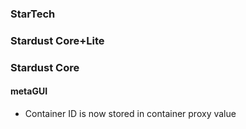 ### StarTech

### Stardust Core+Lite

### Stardust Core

#### metaGUI
- Container ID is now stored in container proxy value
